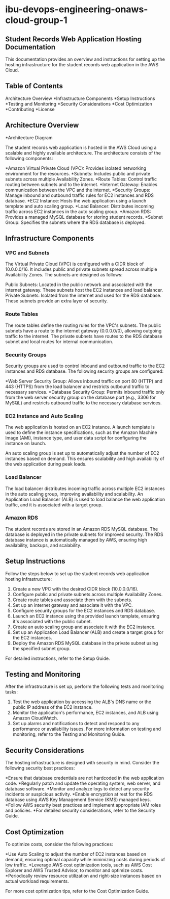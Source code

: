 # ibu-devops-engineering-onaws-cloud-group-1

## Student Records Web Application Hosting Documentation
This documentation provides an overview and instructions for setting up the hosting infrastructure for the student records web application in the AWS Cloud.

## Table of Contents
Architecture Overview
*Infrastructure Components
*Setup Instructions
*Testing and Monitoring
*Security Considerations
*Cost Optimization
*Contributing
*License

## Architecture Overview
*Architecture Diagram 

The student records web application is hosted in the AWS Cloud using a scalable and highly available architecture. The architecture consists of the following components:

*Amazon Virtual Private Cloud (VPC): Provides isolated networking environment for the resources.
*Subnets: Includes public and private subnets across multiple Availability Zones.
*Route Tables: Control traffic routing between subnets and to the internet.
*Internet Gateway: Enables communication between the VPC and the internet.
*Security Groups: Manage inbound and outbound traffic rules for EC2 instances and RDS database.
*EC2 Instance: Hosts the web application using a launch template and auto scaling group.
*Load Balancer: Distributes incoming traffic across EC2 instances in the auto scaling group.
*Amazon RDS: Provides a managed MySQL database for storing student records.
*Subnet Group: Specifies the subnets where the RDS database is deployed.

## Infrastructure Components
### VPC and Subnets
The Virtual Private Cloud (VPC) is configured with a CIDR block of 10.0.0.0/16. It includes public and private subnets spread across multiple Availability Zones. The subnets are designed as follows:

Public Subnets: Located in the public network and associated with the internet gateway. These subnets host the EC2 instances and load balancer.
Private Subnets: Isolated from the internet and used for the RDS database. These subnets provide an extra layer of security.

### Route Tables
The route tables define the routing rules for the VPC's subnets. The public subnets have a route to the internet gateway (0.0.0.0/0), allowing outgoing traffic to the internet. The private subnets have routes to the RDS database subnet and local routes for internal communication.

### Security Groups
Security groups are used to control inbound and outbound traffic to the EC2 instances and RDS database. The following security groups are configured:

*Web Server Security Group: Allows inbound traffic on port 80 (HTTP) and 443 (HTTPS) from the load balancer and restricts outbound traffic to necessary services.
*Database Security Group: Permits inbound traffic only from the web server security group on the database port (e.g., 3306 for MySQL) and restricts outbound traffic to the necessary database services.

### EC2 Instance and Auto Scaling
The web application is hosted on an EC2 instance. A launch template is used to define the instance specifications, such as the Amazon Machine Image (AMI), instance type, and user data script for configuring the instance on launch.

An auto scaling group is set up to automatically adjust the number of EC2 instances based on demand. This ensures scalability and high availability of the web application during peak loads.

### Load Balancer
The load balancer distributes incoming traffic across multiple EC2 instances in the auto scaling group, improving availability and scalability. An Application Load Balancer (ALB) is used to load balance the web application traffic, and it is associated with a target group.

### Amazon RDS
The student records are stored in an Amazon RDS MySQL database. The database is deployed in the private subnets for improved security. The RDS database instance is automatically managed by AWS, ensuring high availability, backups, and scalability.

## Setup Instructions
Follow the steps below to set up the student records web application hosting infrastructure:

1. Create a new VPC with the desired CIDR block (10.0.0.0/16).
2. Configure public and private subnets across multiple Availability Zones.
3. Create route tables and associate them with the subnets.
4. Set up an internet gateway and associate it with the VPC.
5. Configure security groups for the EC2 instances and RDS database.
6. Launch an EC2 instance using the provided launch template, ensuring it's associated with the public subnet.
7. Create an auto scaling group and associate it with the EC2 instance.
8. Set up an Application Load Balancer (ALB) and create a target group for the EC2 instances.
9. Deploy the Amazon RDS MySQL database in the private subnet using the specified subnet group.

For detailed instructions, refer to the Setup Guide.

## Testing and Monitoring
After the infrastructure is set up, perform the following tests and monitoring tasks:

1. Test the web application by accessing the ALB's DNS name or the public IP address of the EC2 instance.
2. Monitor the application's performance, EC2 instances, and ALB using Amazon CloudWatch.
3. Set up alarms and notifications to detect and respond to any performance or availability issues.
For more information on testing and monitoring, refer to the Testing and Monitoring Guide.

## Security Considerations
The hosting infrastructure is designed with security in mind. Consider the following security best practices:

*Ensure that database credentials are not hardcoded in the web application code.
*Regularly patch and update the operating system, web server, and database software.
*Monitor and analyze logs to detect any security incidents or suspicious activity.
*Enable encryption at rest for the RDS database using AWS Key Management Service (KMS) managed keys.
*Follow AWS security best practices and implement appropriate IAM roles and policies.
*For detailed security considerations, refer to the Security Guide.

## Cost Optimization
To optimize costs, consider the following practices:

*Use Auto Scaling to adjust the number of EC2 instances based on demand, ensuring optimal capacity while minimizing costs during periods of low traffic.
*Leverage AWS cost optimization tools, such as AWS Cost Explorer and AWS Trusted Advisor, to monitor and optimize costs.
*Periodically review resource utilization and right-size instances based on actual workload requirements.

For more cost optimization tips, refer to the Cost Optimization Guide.